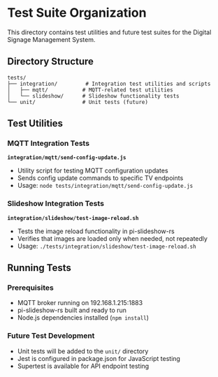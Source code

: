 # Test Suite Organization

This directory contains test utilities and future test suites for the Digital Signage Management System.

## Directory Structure

```
tests/
├── integration/         # Integration test utilities and scripts
│   ├── mqtt/           # MQTT-related test utilities
│   └── slideshow/      # Slideshow functionality tests
└── unit/               # Unit tests (future)
```

## Test Utilities

### MQTT Integration Tests

**`integration/mqtt/send-config-update.js`**
- Utility script for testing MQTT configuration updates
- Sends config update commands to specific TV endpoints
- Usage: `node tests/integration/mqtt/send-config-update.js`

### Slideshow Integration Tests

**`integration/slideshow/test-image-reload.sh`**
- Tests the image reload functionality in pi-slideshow-rs
- Verifies that images are loaded only when needed, not repeatedly
- Usage: `./tests/integration/slideshow/test-image-reload.sh`

## Running Tests

### Prerequisites
- MQTT broker running on 192.168.1.215:1883
- pi-slideshow-rs built and ready to run
- Node.js dependencies installed (`npm install`)

### Future Test Development
- Unit tests will be added to the `unit/` directory
- Jest is configured in package.json for JavaScript testing
- Supertest is available for API endpoint testing
